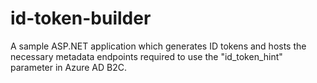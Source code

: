 # id-token-builder
A sample ASP.NET application which generates ID tokens and hosts the necessary metadata endpoints required to use the "id_token_hint" parameter in Azure AD B2C.
